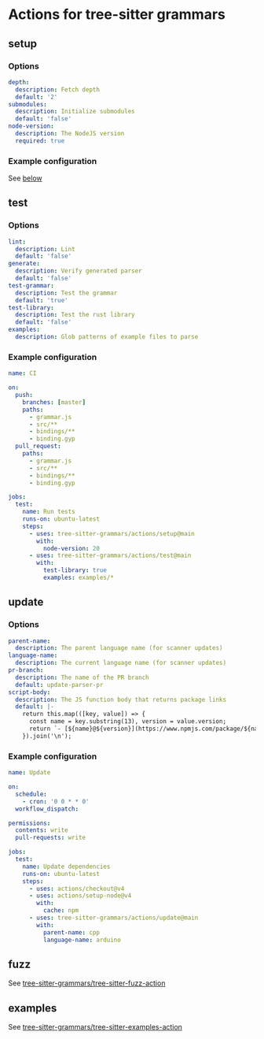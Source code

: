 # Actions for tree-sitter grammars

## setup

### Options

```yaml
depth:
  description: Fetch depth
  default: '2'
submodules:
  description: Initialize submodules
  default: 'false'
node-version:
  description: The NodeJS version
  required: true
```

### Example configuration

See [below](#example-configuration-1)

## test

### Options

```yaml
lint:
  description: Lint
  default: 'false'
generate:
  description: Verify generated parser
  default: 'false'
test-grammar:
  description: Test the grammar
  default: 'true'
test-library:
  description: Test the rust library
  default: 'false'
examples:
  description: Glob patterns of example files to parse
```

### Example configuration

```yaml
name: CI

on:
  push:
    branches: [master]
    paths:
      - grammar.js
      - src/**
      - bindings/**
      - binding.gyp
  pull_request:
    paths:
      - grammar.js
      - src/**
      - bindings/**
      - binding.gyp

jobs:
  test:
    name: Run tests
    runs-on: ubuntu-latest
    steps:
      - uses: tree-sitter-grammars/actions/setup@main
        with:
          node-version: 20
      - uses: tree-sitter-grammars/actions/test@main
        with:
          test-library: true
          examples: examples/*
```

## update

### Options

```yaml
parent-name:
  description: The parent language name (for scanner updates)
language-name:
  description: The current language name (for scanner updates)
pr-branch:
  description: The name of the PR branch
  default: update-parser-pr
script-body:
  description: The JS function body that returns package links
  default: |-
    return this.map(([key, value]) => {
      const name = key.substring(13), version = value.version;
      return `- [${name}@${version}](https://www.npmjs.com/package/${name}/v/${version})`;
    }).join('\n');
```

### Example configuration

```yaml
name: Update

on:
  schedule:
    - cron: '0 0 * * 0'
  workflow_dispatch:

permissions:
  contents: write
  pull-requests: write

jobs:
  test:
    name: Update dependencies
    runs-on: ubuntu-latest
    steps:
      - uses: actions/checkout@v4
      - uses: actions/setup-node@v4
        with:
          cache: npm
      - uses: tree-sitter-grammars/actions/update@main
        with:
          parent-name: cpp
          language-name: arduino
```

## fuzz

See [tree-sitter-grammars/tree-sitter-fuzz-action](https://github.com/tree-sitter-grammars/tree-sitter-fuzz-action)

## examples

See [tree-sitter-grammars/tree-sitter-examples-action](https://github.com/tree-sitter-grammars/tree-sitter-examples-action)
